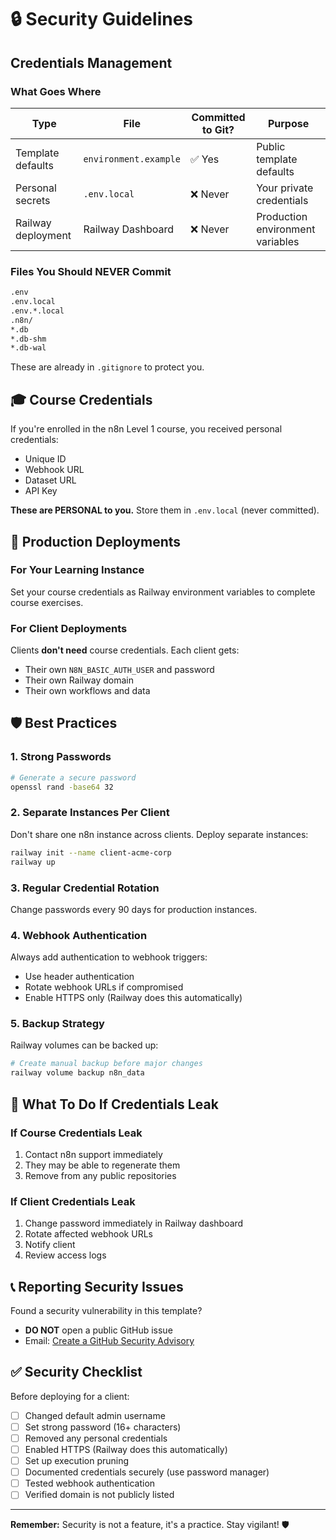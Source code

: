# 🔒 Security Guidelines

## Credentials Management

### What Goes Where

| Type | File | Committed to Git? | Purpose |
|------|------|------------------|---------|
| Template defaults | `environment.example` | ✅ Yes | Public template defaults |
| Personal secrets | `.env.local` | ❌ Never | Your private credentials |
| Railway deployment | Railway Dashboard | ❌ Never | Production environment variables |

### Files You Should NEVER Commit

```bash
.env
.env.local
.env.*.local
.n8n/
*.db
*.db-shm
*.db-wal
```

These are already in `.gitignore` to protect you.

## 🎓 Course Credentials

If you're enrolled in the n8n Level 1 course, you received personal credentials:
- Unique ID
- Webhook URL
- Dataset URL
- API Key

**These are PERSONAL to you.** Store them in `.env.local` (never committed).

## 🚀 Production Deployments

### For Your Learning Instance
Set your course credentials as Railway environment variables to complete course exercises.

### For Client Deployments
Clients **don't need** course credentials. Each client gets:
- Their own `N8N_BASIC_AUTH_USER` and password
- Their own Railway domain
- Their own workflows and data

## 🛡️ Best Practices

### 1. Strong Passwords
```bash
# Generate a secure password
openssl rand -base64 32
```

### 2. Separate Instances Per Client
Don't share one n8n instance across clients. Deploy separate instances:
```bash
railway init --name client-acme-corp
railway up
```

### 3. Regular Credential Rotation
Change passwords every 90 days for production instances.

### 4. Webhook Authentication
Always add authentication to webhook triggers:
- Use header authentication
- Rotate webhook URLs if compromised
- Enable HTTPS only (Railway does this automatically)

### 5. Backup Strategy
Railway volumes can be backed up:
```bash
# Create manual backup before major changes
railway volume backup n8n_data
```

## 🚨 What To Do If Credentials Leak

### If Course Credentials Leak
1. Contact n8n support immediately
2. They may be able to regenerate them
3. Remove from any public repositories

### If Client Credentials Leak
1. Change password immediately in Railway dashboard
2. Rotate affected webhook URLs
3. Notify client
4. Review access logs

## 📞 Reporting Security Issues

Found a security vulnerability in this template?
- **DO NOT** open a public GitHub issue
- Email: [Create a GitHub Security Advisory](https://github.com/tripl3tr3s/n8n-freelancer-starter/security/advisories)

## ✅ Security Checklist

Before deploying for a client:

- [ ] Changed default admin username
- [ ] Set strong password (16+ characters)
- [ ] Removed any personal credentials
- [ ] Enabled HTTPS (Railway does this automatically)
- [ ] Set up execution pruning
- [ ] Documented credentials securely (use password manager)
- [ ] Tested webhook authentication
- [ ] Verified domain is not publicly listed

---

**Remember:** Security is not a feature, it's a practice. Stay vigilant! 🛡️